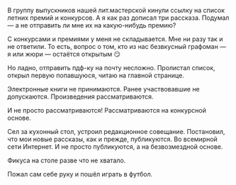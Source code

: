 В группу выпускников нашей лит.мастерской кинули ссылку на список летних премий и конкурсов. А я как раз дописал три рассказа.
Подумал — а не отправить ли мне их на какую-нибудь премию?

С конкурсами и премиями у меня не складывается. Мне ни разу так и не ответили. То есть, вопрос о том, кто из нас безвкусный графоман — я или жюри — остаётся открытым 😏

Но ладно, отправить пдф-ку на почту несложно. Пролистал список, открыл первую попавшуюся, читаю на главной странице.

Электронные книги не принимаются.
Ранее участвовавшие не допускаются.
Произведения рассматриваются.

И не просто рассматриваются! Рассматриваются на конкурсной основе.

Сел за кухонный стол, устроил редакционное совещание. Постановил, что мои новые рассказы, как и прежде, публикуются. Во всемирной сети Интернет. И не просто публикуются, а на безвозмездной основе.

Фикуса на столе разве что не хватало.

Пожал сам себе руку и пошёл играть в футбол.